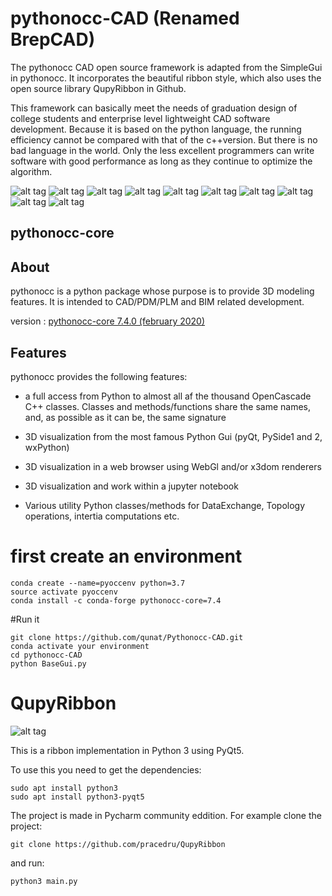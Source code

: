 # pythonocc-CAD  (Renamed BrepCAD)
The pythonocc CAD open source framework is adapted from the SimpleGui in pythonocc. It incorporates the beautiful ribbon style, which also uses the open source library QupyRibbon in Github.

This framework can basically meet the needs of graduation design of college students and enterprise level lightweight CAD software development. Because it is based on the python language, the running efficiency cannot be compared with that of the c++version. But there is no bad language in the world. Only the less excellent programmers can write software with good performance as long as they continue to optimize the algorithm.


![alt tag](http://cad-upyun.test.upcdn.net/pythonocc-CAD/BrepCAD-1.png)
![alt tag](http://cad-upyun.test.upcdn.net/pythonocc-CAD/BrepCAD-2.png)
![alt tag](http://cad-upyun.test.upcdn.net/pythonocc-CAD/BrepCAD-3.png)
![alt tag](http://cad-upyun.test.upcdn.net/pythonocc-CAD/BrepCAD-4.png)
![alt tag](http://cad-upyun.test.upcdn.net/pythonocc-CAD/BrepCAD-5.png)
![alt tag](http://cad-upyun.test.upcdn.net/pythonocc-CAD/pythonocc-CAD-2.png)
![alt tag](http://cad-upyun.test.upcdn.net/pythonocc-CAD/pythonocc-CAD-3.png)
![alt tag](http://cad-upyun.test.upcdn.net/pythonocc-CAD/pythonocc-CAD-6.png)
![alt tag](http://cad-upyun.test.upcdn.net/pythonocc-CAD/pythonocc-CAD-5.png)
![alt tag](http://cad-upyun.test.upcdn.net/pythonocc-CAD/pythonocc-CAD-4.png)

pythonocc-core
--------------

About
-----

pythonocc is a python package whose purpose is to provide 3D modeling
features. It is intended to CAD/PDM/PLM and BIM related development.

version : [pythonocc-core 7.4.0 (february 2020)](https://github.com/tpaviot/pythonocc-core/releases/tag/7.4.0)

Features
--------
pythonocc provides the following features:

*   a full access from Python to almost all af the thousand OpenCascade C++ classes. Classes and methods/functions share the same names, and, as possible as it can be, the same signature

*   3D visualization from the most famous Python Gui (pyQt, PySide1 and 2, wxPython)

*   3D visualization in a web browser using WebGl and/or x3dom renderers

*   3D visualization and work within a jupyter notebook

*   Various utility Python classes/methods for DataExchange, Topology operations, intertia computations etc.



# first create an environment
```
conda create --name=pyoccenv python=3.7
source activate pyoccenv
conda install -c conda-forge pythonocc-core=7.4
```

#Run it 
```
git clone https://github.com/qunat/Pythonocc-CAD.git
conda activate your environment
cd pythonocc-CAD
python BaseGui.py
```



# QupyRibbon
![alt tag](http://i.imgur.com/ry2SudV.png)

This is a ribbon implementation in Python 3 using PyQt5.

To use this you need to get the dependencies:
```
sudo apt install python3
sudo apt install python3-pyqt5
```

The project is made in Pycharm community eddition.
For example clone the project:
```
git clone https://github.com/pracedru/QupyRibbon
```
and run:
```
python3 main.py 
```
